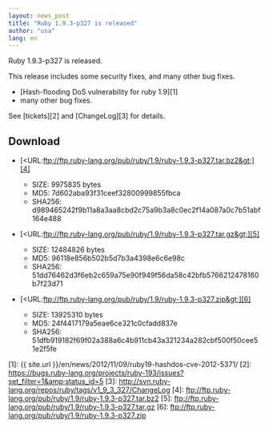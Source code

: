 ```yaml
---
layout: news_post
title: "Ruby 1.9.3-p327 is released"
author: "usa"
lang: en
---
```


Ruby 1.9.3-p327 is released.

This release includes some security fixes, and many other bug fixes.

* [Hash-flooding DoS vulnerability for ruby 1.9][1]
* many other bug fixes.

See [tickets][2] and [ChangeLog][3] for details.

## Download

* [&lt;URL:ftp://ftp.ruby-lang.org/pub/ruby/1.9/ruby-1.9.3-p327.tar.bz2&gt;][4]
  * SIZE: 9975835 bytes
  * MD5: 7d602aba93f31ceef32800999855fbca
  * SHA256:
    d989465242f9b11a8a3aa8cbd2c75a9b3a8c0ec2f14a087a0c7b51abf164e488

* [&lt;URL:ftp://ftp.ruby-lang.org/pub/ruby/1.9/ruby-1.9.3-p327.tar.gz&gt;][5]
  * SIZE: 12484826 bytes
  * MD5: 96118e856b502b5d7b3a4398e6c6e98c
  * SHA256:
    51dd76462d3f6eb2c659a75e90f949f56da58c42bfb5766212478160b7f23d71

* [&lt;URL:ftp://ftp.ruby-lang.org/pub/ruby/1.9/ruby-1.9.3-p327.zip&gt;][6]
  * SIZE: 13925310 bytes
  * MD5: 24f4417179a5eae6ce321c0cfadd837e
  * SHA256:
    51dfb919182f69f02a388a6c4b911cb43a321234a282cbf500f50cee51e2f5fe



[1]: {{ site.url }}/en/news/2012/11/09/ruby19-hashdos-cve-2012-5371/
[2]: https://bugs.ruby-lang.org/projects/ruby-193/issues?set_filter=1&amp;status_id=5
[3]: http://svn.ruby-lang.org/repos/ruby/tags/v1_9_3_327/ChangeLog
[4]: ftp://ftp.ruby-lang.org/pub/ruby/1.9/ruby-1.9.3-p327.tar.bz2
[5]: ftp://ftp.ruby-lang.org/pub/ruby/1.9/ruby-1.9.3-p327.tar.gz
[6]: ftp://ftp.ruby-lang.org/pub/ruby/1.9/ruby-1.9.3-p327.zip
